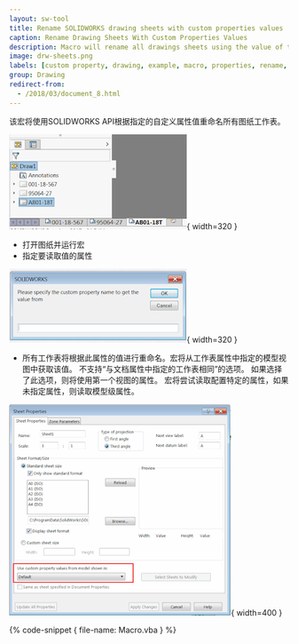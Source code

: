 ```yaml
---
layout: sw-tool
title: Rename SOLIDWORKS drawing sheets with custom properties values
caption: Rename Drawing Sheets With Custom Properties Values
description: Macro will rename all drawings sheets using the value of the specified custom property using SOLIDWORKS API
image: drw-sheets.png
labels: [custom property, drawing, example, macro, properties, rename, sheet, solidworks api, vba]
group: Drawing
redirect-from:
  - /2018/03/document_8.html
---
```

该宏将使用SOLIDWORKS API根据指定的自定义属性值重命名所有图纸工作表。

![图纸中的工作表列表](drw-sheets.png){ width=320 }

* 打开图纸并运行宏
* 指定要读取值的属性

![输入属性名称的弹出窗口](get-prp-name.png){ width=320 }

* 所有工作表将根据此属性的值进行重命名。宏将从工作表属性中指定的模型视图中获取该值。
不支持“与文档属性中指定的工作表相同”的选项。
如果选择了此选项，则将使用第一个视图的属性。
宏将尝试读取配置特定的属性，如果未指定属性，则读取模型级属性。

![在工作表属性中使用模型的自定义属性值选项](use-custom-prps-from-view-sheet-property.png){ width=400 }

{% code-snippet { file-name: Macro.vba } %}